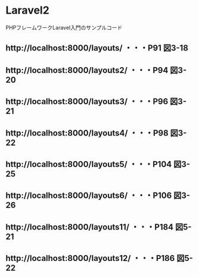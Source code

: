 # Laravel2
PHPフレームワークLaravel入門のサンプルコード

## http://localhost:8000/layouts/  ・・・P91 図3-18
## http://localhost:8000/layouts2/ ・・・P94 図3-20
## http://localhost:8000/layouts3/ ・・・P96 図3-21
## http://localhost:8000/layouts4/ ・・・P98 図3-22
## http://localhost:8000/layouts5/ ・・・P104 図3-25
## http://localhost:8000/layouts6/ ・・・P106 図3-26

## http://localhost:8000/layouts11/ ・・・P184 図5-21
## http://localhost:8000/layouts12/ ・・・P186 図5-22
